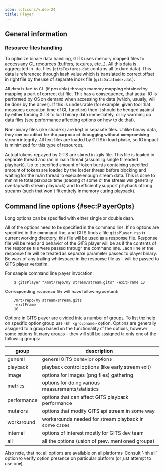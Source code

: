 ```yaml
---
icon: octicons/video-24
title: Player
---
```

## General information

### Resource files handling

To optimize binary data handling, GITS uses memory mapped files to
access any GL resources (buffers, textures, etc\...). All this data is
aggregated in .dat files (`gitsTextures.dat` contains all texture data).
This data is referenced through hash value which is translated to
correct offset in right file by the use of separate index file
(`gitsDataIndex.dat`).

All data is fed to GL (if possible) through memory mapping obtained by
mapping a part of correct dat file. This has a consequence, that actual
IO is performed by OS on demand when accessing the data (which, usually,
will be done by the driver). If this is undesirable (for example, given
tool that measures execution time of GL function) then it should be
hedged against by either forcing GITS to load binary data immediately,
or by warming up data files (see performance affecting options on how to
do that).

Non-binary files (like shaders) are kept in separate files. Unlike
binary data, they can be edited for the purpose of debugging without
compromising stream integrity. All text files are loaded by GITS in load
phase, so IO impact is minimized for this type of resources.

Actual tokens replayed by GITS are stored in .gits file. This file is
loaded in separate thread and ran in main thread (assuming single
threaded playback). Up to specified amount of token bursts containing
specified amount of tokens are loaded by the loader thread before
blocking and waiting for the main thread to execute enough stream data.
This is done to minimize total playback time (loading of some of the
stream will generally overlap with stream playback) and to efficiently
support playback of long streams (such that won't fit entirely in memory
during playback).

## Command line options {#sec:PlayerOpts}

Long options can be specified with either single or double dash.

All of the options need to be specified in the command line. If no
options are specified in the command line, and GITS finds a file
`gitsPlayer.rsp` in current working directory, this file will be used as
a response file. Response file will be read and behavior of the GITS
player will be as if the contents of the response file were passed
through the command line. Each line of the response file will be treated
as separate parameter passed to player binary. Be wary of any trailing
whitespace in the response file as it will be passed to GITS player
verbatim.

For sample command line player invocation:

		$ gitsPlayer "/mnt/repo/my stream/stream.gits" -exitFrame 10

Corresponding response file will have following content:

		/mnt/repo/my stream/stream.gits
		-exitFrame
		10

Options in GITS player are divided into a number of groups. To list the
help on specific option group use `-hh <groupname>` option. Options are
generally assigned to a group based on the functionality of the options,
however some options fit many groups - they will still be assigned to
only one of the following groups:

| group       | description                                          |
| ----------- | ---------------------------------------------------- |
| general     | general GITS behavior options                        |
| playback    | playback control options (like early stream exit)    |
| image       | options for images (png files) gathering             |
| metrics     | options for doing various measurements/statistics    |
| performance | options that can affect GITS playback performance    |
| mutators    | options that modify GITS api stream in some way      |
| workaround  | workarounds needed for stream playback in some cases |
| internal    | options of interest mostly for GITS dev team         |
| all         | all the options (union of prev. mentioned groups)    |


Also note, that not all options are available on all platforms. Consult
'-hh all' option to verify option presence on particular platform (or
just attempt to use one).

